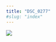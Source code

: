 ```yaml
---
title: "DSC_0277"
#slug: "index"
---
```


[![](/wp-content/2015/05/DSC_0277-300x201.jpg)](/wp-content/2015/05/DSC_0277.jpg)